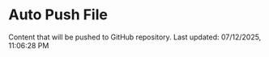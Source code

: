 # Auto Push File

Content that will be pushed to GitHub repository.
Last updated: 07/12/2025, 11:06:28 PM